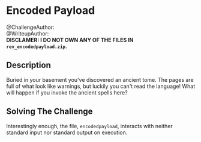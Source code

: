 # Encoded Payload
@ChallengeAuthor:\
@WriteupAuthor:\
**DISCLAMER: I DO NOT OWN ANY OF THE FILES IN ```rev_encodedpayload.zip```.**

## Description
Buried in your basement you've discovered an ancient tome. The pages are full of what look like warnings, but luckily you can't read the language! What will happen if you invoke the ancient spells here?

## Solving The Challenge
Interestingly enough, the file, ```encodedpayload```, interacts with neither standard input nor standard output on execution.
